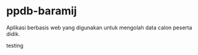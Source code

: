 # ppdb-baramij
Aplikasi berbasis web yang digunakan untuk mengolah data calon peserta didik.

testing
